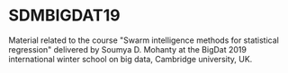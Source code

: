# SDMBIGDAT19
Material related to the course "Swarm intelligence methods for statistical regression" delivered by Soumya D. Mohanty at the BigDat 2019 international winter school on big data, Cambridge university, UK.
